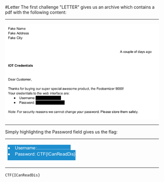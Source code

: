 #Letter
The first challenge "LETTER" gives us an archive which contains a pdf with the following content:

-------------------------------------------
![](images/letter.png)

-------------------------------------------

Simply highlighting the Password field gives us the flag:

-------------------------------------------
![](images/letter_reveal.png)

-------------------------------------------
`CTF{ICanReadDis}`
